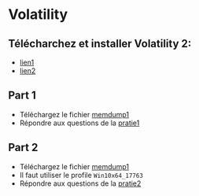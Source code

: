 # Volatility

## Télécharchez et installer Volatility 2: 

- [lien1](https://github.com/volatilityfoundation/volatility)  
- [lien2](https://book.hacktricks.xyz/generic-methodologies-and-resources/basic-forensic-methodology/memory-dump-analysis/volatility-cheatsheet)
## Part 1

- Téléchargez le fichier [memdump1](https://www.swisstransfer.com/d/bc165e15-59e6-499f-9978-f4e5cf27fefd)  
- Répondre aux questions de la [pratie1](https://forms.office.com/Pages/ResponsePage.aspx?id=IcNlaqYeQEmq9ayCdiJkOTaAckdZLhNPvvT141qOWYBUNzlUU0ZGMjhGM0JKUDZUQ1FLM0o3M1RRTS4u)
## Part 2

- Téléchargez le fichier [memdump1](https://www.swisstransfer.com/d/bc165e15-59e6-499f-9978-f4e5cf27fefd)
- Il faut utiliser le profile `Win10x64_17763`
- Répondre aux questions de la [pratie2](https://forms.office.com/Pages/ResponsePage.aspx?id=IcNlaqYeQEmq9ayCdiJkOTaAckdZLhNPvvT141qOWYBUMUVESks4RlJFTU9UUU81VThUQ0xGU1QyNy4u)
